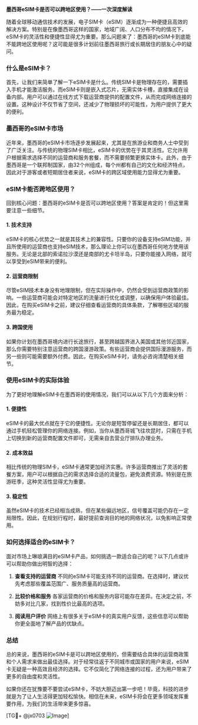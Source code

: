 **墨西哥eSIM卡是否可以跨地区使用？——一次深度解读**

随着全球移动通信技术的发展，电子SIM卡（eSIM）逐渐成为一种便捷且高效的解决方案。特别是在像墨西哥这样的国家，地域广阔、人口分布不均的情况下，eSIM卡的灵活性和便捷性显得尤为重要。那么问题来了：墨西哥的eSIM卡到底能不能跨地区使用呢？这可能是很多计划前往墨西哥旅行或长期居住的朋友心中的疑问。

### 什么是eSIM卡？

首先，让我们来简单了解一下eSIM卡是什么。传统SIM卡是物理存在的，需要插入手机才能激活服务。而eSIM卡则是嵌入式芯片，无需实体卡槽，直接集成在设备内部。用户可以通过在线方式下载运营商提供的配置文件，从而完成网络连接的设置。这种设计不仅节省了空间，还减少了物理损坏的可能性，为用户提供了更大的便利。

### 墨西哥的eSIM卡市场

近年来，墨西哥的eSIM卡市场逐步发展起来，尤其是在旅游业和商务人士中受到了广泛关注。与传统的物理SIM卡相比，eSIM卡的优势在于其灵活性。它允许用户根据需求选择不同的运营商和服务套餐，而不需要频繁更换实体卡。此外，由于墨西哥是一个联邦制国家，由32个州组成，每个州都有自己的文化和经济特点，因此对于游客或者短期居住者来说，eSIM卡的跨区域使用能力显得尤为重要。

### eSIM卡能否跨地区使用？

回到核心问题：墨西哥的eSIM卡是否可以跨地区使用？答案是肯定的！但这里需要注意一些细节。

#### 1. **技术支持**
eSIM卡的核心优势之一就是其技术上的兼容性。只要你的设备支持eSIM功能，并且所使用的运营商也支持eSIM技术，那么理论上你可以在墨西哥任何地方使用该服务。无论是北部的索诺拉沙漠还是南部的尤卡坦半岛，只要你能接入网络，就可以享受到eSIM带来的便利。

#### 2. **运营商限制**
尽管eSIM技术本身没有地理限制，但在实际操作中，仍然会受到运营商政策的影响。一些运营商可能会对特定地区的流量进行优化或调整，以确保用户体验最佳。因此，在购买eSIM卡之前，建议仔细查看运营商的具体条款，了解哪些区域的服务最为稳定。

#### 3. **跨国使用**
如果你计划在墨西哥境内进行长途旅行，甚至跨越国界进入美国或其他邻近国家，那么你需要特别注意运营商的跨国漫游政策。有些运营商会提供国际漫游服务，而另一些则可能需要额外付费。因此，在购买eSIM卡时，请务必咨询清楚相关细节。

### 使用eSIM卡的实际体验

为了更好地理解eSIM卡在墨西哥的使用情况，我们可以从以下几个方面来分析：

#### 1. **便捷性**
eSIM卡的最大优点就在于它的便捷性。无论你是短暂停留还是长期居住，都可以通过手机轻松管理你的网络连接。例如，当你从墨西哥城飞往坎昆时，只需在手机上切换到新的运营商配置文件即可，无需亲自去营业厅排队办理业务。

#### 2. **成本效益**
相比传统的物理SIM卡，eSIM卡通常更加经济实惠。许多运营商推出了灵活的套餐方案，用户可以根据自己的需求选择合适的流量包，避免浪费资源。特别是在旅游旺季，这种灵活性显得尤为重要。

#### 3. **稳定性**
虽然eSIM卡的技术已经相当成熟，但在某些偏远地区，信号覆盖可能仍存在一定局限性。因此，在规划行程时，最好提前查询目的地的网络状况，以免影响正常使用。

### 如何选择适合的eSIM卡？

面对市场上琳琅满目的eSIM卡产品，如何挑选一款适合自己的呢？以下几点或许可以帮助你做出明智的选择：

1. **查看支持的运营商**
   不同的eSIM卡可能支持不同的运营商。在选择时，建议优先考虑那些覆盖范围广、服务质量高的运营商。

2. **比较价格和服务**
   各家运营商的价格和服务内容可能存在差异。在决定之前，不妨多对比几家，找到性价比最高的选项。

3. **阅读用户评价**
   网络上有很多关于eSIM卡的真实用户反馈，这些信息可以帮助你更全面地了解产品的优缺点。

### 总结

总的来说，墨西哥的eSIM卡是可以跨地区使用的，但需要结合具体的运营商政策和个人需求来做出最佳选择。对于经常往返于不同城市或国家的用户来说，eSIM卡无疑是一种高效且经济的选择。它不仅简化了网络连接的过程，还为用户带来了更多的自由度和灵活性。

如果你还在犹豫要不要尝试eSIM卡，不妨大胆迈出第一步吧！毕竟，科技的进步就是为了让人生活得更加轻松愉快。相信在未来，eSIM卡将会在更多领域发挥重要作用，为我们的生活带来更多惊喜。

[TG💪+ @jx0703 ![Image](https://github.com/user-attachments/assets/dbca1d08-cadb-493c-b0ec-ad6f7a83f270)]